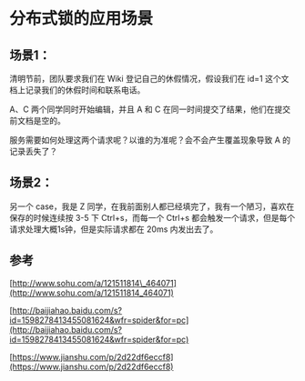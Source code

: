 # 分布式锁的应用场景

## 场景1：

清明节前，团队要求我们在 Wiki 登记自己的休假情况，假设我们在 id=1 这个文档上记录我们的休假时间和联系电话。

A、C 两个同学同时开始编辑，并且 A 和 C 在同一时间提交了结果，他们在提交前文档是空的。

服务需要如何处理这两个请求呢？以谁的为准呢？会不会产生覆盖现象导致 A 的记录丢失了？

## 场景2：

另一个 case，我是 Z 同学，在我前面别人都已经填完了，我有一个陋习，喜欢在保存的时候连续按 3-5 下 Ctrl+s，而每一个 Ctrl+s 都会触发一个请求，但是每个请求处理大概1s钟，但是实际请求都在 20ms 内发出去了。

## 参考

[http://www.sohu.com/a/121511814\_464071](http://www.sohu.com/a/121511814_464071)

[http://baijiahao.baidu.com/s?id=1598278413455081624&wfr=spider&for=pc](http://baijiahao.baidu.com/s?id=1598278413455081624&wfr=spider&for=pc)

[https://www.jianshu.com/p/2d22df6eccf8](https://www.jianshu.com/p/2d22df6eccf8)

